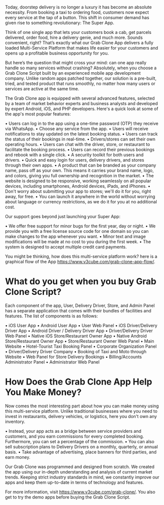 Today, doorstep delivery is no longer a luxury it has become an absolute necessity. From booking a taxi to ordering food, customers now expect every service at the tap of a button. This shift in consumer demand has given rise to something revolutionary: The Super App.

Think of one single app that lets your customers book a cab, get parcels delivered, order food, hire a delivery genie, and much more. Sounds convenient, right? That’s exactly what our Grab Clone App delivers a fully loaded Multi-Service Platform that makes life easier for your customers and opens up a profitable business opportunity for you.

But here’s the question that might cross your mind: can one app really handle so many services without crashing? Absolutely, when you choose a Grab Clone Script built by an experienced mobile app development company. Unlike random apps patched together, our solution is a pre-built, tried, and tested product that runs smoothly, no matter how many users or services are active at the same time.

The Grab Clone app is equipped with several advanced features, selected by a team of market behavior experts and business analysts and developed by expert Android, iOS, and PHP developers. Here's a quick look at some of the app's most popular features:

•	Users can log in to the app using a one-time password (OTP) they receive via WhatsApp.
•	Choose any service from the app. 
•	Users will receive notifications to stay updated on the latest booking status.
•	Users can track the status of their bookings in real-time.
•	Drivers/stores can set their own operating hours.
•	Users can chat with the driver, store, or restaurant to facilitate the booking process.
•	Users can record their previous bookings and rebook with a single click.
•	A security toolkit for both users and drivers.
•	Quick and easy login for users, delivery drivers, and stores through their own apps.
•	A product that can be branded as your company name, pass off as your own. This means it carries your brand name, logo, and colors, giving you full ownership and recognition in the market. 
•	The website is designed to be responsive, working seamlessly on all popular devices, including smartphones, Android devices, iPads, and iPhones.
•	Don't worry about submitting your app to stores; we'll do it for you, right away, for free.
•	You can launch it anywhere in the world without worrying about language or currency restrictions, as we do it for you at no additional cost.

Our support goes beyond just launching your Super App: 

•	We offer free support for minor bugs for the first year, day or night.
•	We provide you with a free license source code for one domain so you can make changes to the app whenever you want.
•	Minor text and image modifications will be made at no cost to you during the first week.
•	The system is designed to accept multiple credit card payments.

You might be thinking, how does this multi-service platform work? here is a graphical flow of the App https://www.v3cube.com/grab-clone-app-flow/. 

What do you get when you buy Grab Clone Script?
============================================

Each component of the app, User, Delivery Driver, Store, and Admin Panel has a separate application that comes with their bundles of facilities and features. The list of components is as follows:

•	iOS User App
•	Android User App
•	User Web Panel
•	iOS Driver/Delivery Driver App
•	Android Driver / Delivery Driver App
•	Driver/Delivery Driver Web Panel
•	Native iOS Store/Restaurant Owner App
•	Native Android Store/Restaurant Owner App
•	Store/Restaurant Owner Web Panel
•	Main Website
•	Hotel-Tourist Taxi Booking Panel
•	Corporate Organization Panel
•	Driver/Delivery Driver Company
•	Booking of Taxi and Moto through Website
•	Web Panel for Store Delivery Bookings
•	Billing/Accounts Administrator Panel
•	Administrator Web Panel

How Does the Grab Clone App Help You Make Money?
===============================================

Now comes the most interesting part about how you can make money using this multi-service platform. Unlike traditional businesses where you need to invest in restaurants, delivery vehicles, or logistics, here you don't own any inventory.

•	Instead, your app acts as a bridge between service providers and customers, and you earn commissions for every completed booking. Furthermore, you can set a percentage of the commission.
•	You can also sell subscription plans to Delivery Drivers on a monthly, quarterly, or annual basis.
•	Take advantage of advertising, place banners for third parties, and earn money.

Our Grab Clone was programmed and designed from scratch. We created the app using our in-depth understanding and analysis of current market trends. Keeping strict industry standards in mind, we constantly improve our apps and keep them up-to-date in terms of technology and features.

For more information, visit https://www.v3cube.com/grab-clone/. You also get to try the demo apps before buying the Grab Clone Script.
